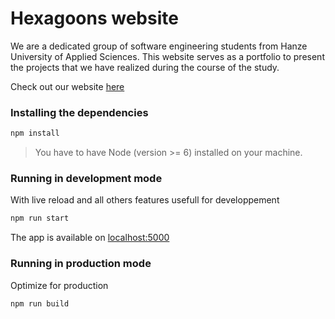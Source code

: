 # Hexagoons website

We are a dedicated group of software engineering students from Hanze University of Applied Sciences. This website serves as a portfolio to present the projects that we have realized during the course of the study.

Check out our website [here](https://www.royvoetman.nl/hexagoons/)

### Installing the dependencies

```sh
npm install
```

> You have to have Node (version >= 6) installed on your machine. 

### Running in development mode

With live reload and all others features usefull for developpement

```sh
npm run start
```

The app is available on [localhost:5000](http://localhost:5000)

### Running in production mode

Optimize for production

```sh
npm run build
```
